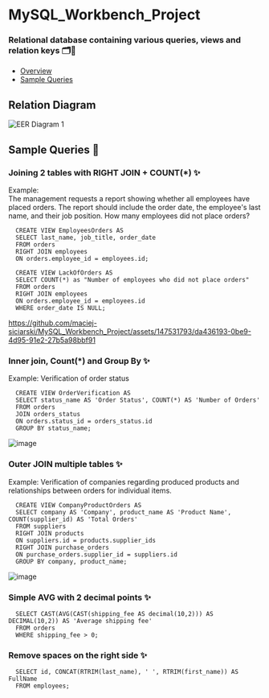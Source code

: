 # MySQL_Workbench_Project

### **Relational database containing various queries, views and relation keys 🗂🔑**<br>

- [Overview](#overview)
- [Sample Queries](#sample-queries)

## Relation Diagram <a name="overview"></a>
![EER Diagram 1](https://github.com/maciej-siciarski/MySQL_Workbench_Project/assets/147531793/213cff0a-2f16-4e2f-b2d4-ac1adde64299)

## Sample Queries 🔢 <a name="sample-queries"></a>

### Joining 2 tables with RIGHT JOIN + COUNT(*) ✨

Example: <br>
The management requests a report showing whether all employees have placed orders. The report should include the order date, the employee's last name, and their job position.
How many employees did not place orders?

      CREATE VIEW EmployeesOrders AS
      SELECT last_name, job_title, order_date
      FROM orders
      RIGHT JOIN employees
      ON orders.employee_id = employees.id;

      CREATE VIEW LackOfOrders AS
      SELECT COUNT(*) as "Number of employees who did not place orders"
      FROM orders
      RIGHT JOIN employees
      ON orders.employee_id = employees.id
      WHERE order_date IS NULL;
      

https://github.com/maciej-siciarski/MySQL_Workbench_Project/assets/147531793/da436193-0be9-4d95-91e2-27b5a98bbf91

### Inner join, Count(*) and Group By ✨

Example: Verification of order status

      CREATE VIEW OrderVerification AS
      SELECT status_name AS 'Order Status', COUNT(*) AS 'Number of Orders'
      FROM orders
      JOIN orders_status
      ON orders.status_id = orders_status.id
      GROUP BY status_name;

![image](https://github.com/maciej-siciarski/MySQL_Workbench_Project/assets/147531793/0e316f7a-8847-4bc3-906d-5320a44e5eb8)

###  Outer JOIN multiple tables ✨

Example: Verification of companies regarding produced products and relationships between orders for individual items.

      CREATE VIEW CompanyProductOrders AS
      SELECT company AS 'Company', product_name AS 'Product Name', COUNT(supplier_id) AS 'Total Orders'
      FROM suppliers
      RIGHT JOIN products
      ON suppliers.id = products.supplier_ids
      RIGHT JOIN purchase_orders
      ON purchase_orders.supplier_id = suppliers.id
      GROUP BY company, product_name;

![image](https://github.com/maciej-siciarski/MySQL_Workbench_Project/assets/147531793/51b5d960-bfb8-450a-9d22-ef9e5fc8b5e0)

      

### Simple AVG with 2 decimal points ✨

      SELECT CAST(AVG(CAST(shipping_fee AS decimal(10,2))) AS DECIMAL(10,2)) AS 'Average shipping fee'
      FROM orders
      WHERE shipping_fee > 0;

### Remove spaces on the right side ✨

      SELECT id, CONCAT(RTRIM(last_name), ' ', RTRIM(first_name)) AS FullName 
      FROM employees;
